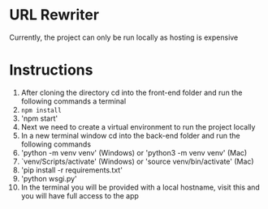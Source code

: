 # URL Rewriter
Currently, the project can only be run locally as hosting is expensive

# Instructions

1. After cloning the directory cd into the front-end folder and run the following commands a terminal
2. `npm install`
3. 'npm start'
4. Next we need to create a virtual environment to run the project locally
5. In a new terminal window cd into the back-end folder and run the following commands
6. 'python -m venv venv' (Windows) or 'python3 -m venv venv' (Mac)
7. `venv/Scripts/activate' (Windows) or 'source venv/bin/activate' (Mac)
8. 'pip install -r requirements.txt'
9. 'python wsgi.py'
10. In the terminal you will be provided with a local hostname, visit this and you will have full access to the app
